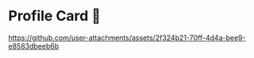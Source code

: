 # Profile Card 🤩



https://github.com/user-attachments/assets/2f324b21-70ff-4d4a-bee9-e8583dbeeb6b
